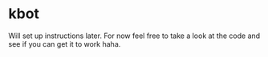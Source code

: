# kbot
Will set up instructions later. 
For now feel free to take a look at the code and see if you can get it to work haha.

